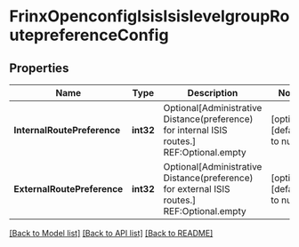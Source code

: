 # FrinxOpenconfigIsisIsislevelgroupRoutepreferenceConfig

## Properties
Name | Type | Description | Notes
------------ | ------------- | ------------- | -------------
**InternalRoutePreference** | **int32** | Optional[Administrative Distance(preference) for internal ISIS routes.] REF:Optional.empty | [optional] [default to null]
**ExternalRoutePreference** | **int32** | Optional[Administrative Distance(preference) for external ISIS routes.] REF:Optional.empty | [optional] [default to null]

[[Back to Model list]](../README.md#documentation-for-models) [[Back to API list]](../README.md#documentation-for-api-endpoints) [[Back to README]](../README.md)


